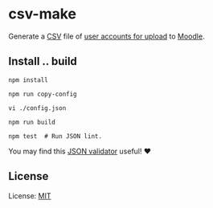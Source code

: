 
# csv-make

Generate a [CSV][] file of [user accounts for upload][upload] to [Moodle][].

## Install .. build

```
npm install

npm run copy-config

vi ./config.json

npm run build

npm test  # Run JSON lint.
```

You may find this [JSON validator][] useful! :heart:

## License

License: [MIT][]

[mit]: https://nfreear.mit-license.org/
[moodle]: https://moodle.org/ "Moodle — Open-source learning platform"
[upload]: https://docs.moodle.org/en/Upload_users "Upload users to Moodle"
[csv]: https://en.wikipedia.org/wiki/Comma-separated_values "comma-separated values (CSV) file"
[json validator]: https://codebeautify.org/jsonvalidator
